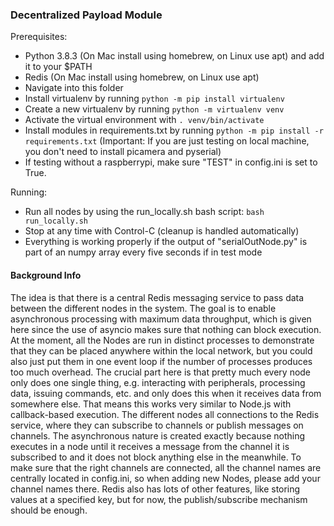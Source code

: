 ### Decentralized Payload Module

Prerequisites:
- Python 3.8.3 (On Mac install using homebrew, on Linux use apt) and add it to your $PATH
- Redis (On Mac install using homebrew, on Linux use apt)
- Navigate into this folder
- Install virtualenv by running `python -m pip install virtualenv`
- Create a new virtualenv by running `python -m virtualenv venv`
- Activate the virtual environment with `. venv/bin/activate`
- Install modules in requirements.txt by running `python -m pip install -r requirements.txt` (Important: If you are just testing on local machine, you don't need to install picamera and pyserial)
- If testing without a raspberrypi, make sure "TEST" in config.ini is set to True.

Running:
- Run all nodes by using the run_locally.sh bash script: `bash run_locally.sh`
- Stop at any time with Control-C (cleanup is handled automatically)
- Everything is working properly if the output of "serialOutNode.py" is part of an numpy array every five seconds if in test mode


#### Background Info

The idea is that there is a central Redis messaging service to pass data between the different nodes in the system. The goal is to enable asynchronous processing with maximum data throughput, which is given here since the use of asyncio makes sure that nothing can block execution. At the moment, all the Nodes are run in distinct processes to demonstrate that they can be placed anywhere within the local network, but you could also just put them in one event loop if the number of processes produces too much overhead. The crucial part here is that pretty much every node only does one single thing, e.g. interacting with peripherals, processing data, issuing commands, etc. and only does this when it receives data from somewhere else. That means this works very similar to Node.js with callback-based execution. The different nodes all connections to the Redis service, where they can subscribe to channels or publish messages on channels. The asynchronous nature is created exactly because nothing executes in a node until it receives a message from the channel it is subscribed to and it does not block anything else in the meanwhile. To make sure that the right channels are connected, all the channel names are centrally located in config.ini, so when adding new Nodes, please add your channel names there. Redis also has lots of other features, like storing values at a specified key, but for now, the publish/subscribe mechanism should be enough. 
